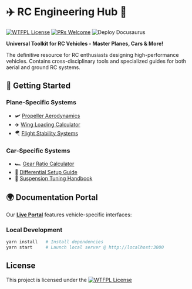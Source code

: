 # ✈️ RC Engineering Hub 🚗

[![WTFPL License](https://img.shields.io/badge/License-WTFPL-brightgreen.svg)](http://www.wtfpl.net/about/) [![PRs Welcome](https://img.shields.io/badge/PRs-Welcome-brightgreen.svg)](CONTRIBUTING.md)  ![Deploy Docusaurus](https://github.com/CagriCatik/RC-Knowledgebase/actions/workflows/deploy.yml/badge.svg)

**Universal Toolkit for RC Vehicles - Master Planes, Cars & More!**  

The definitive resource for RC enthusiasts designing high-performance vehicles. Contains cross-disciplinary tools and specialized guides for both aerial and ground RC systems.

## 🚀 Getting Started

### Plane-Specific Systems
- 🛩️ [Propeller Aerodynamics](02_selecting_propeller.md)
- ✈️ [Wing Loading Calculator](wing-loading.md)
- 🪂 [Flight Stability Systems](flight-stability.md)

### Car-Specific Systems
- 🏎️ [Gear Ratio Calculator](gear-ratios.md)
- 🚗 [Differential Setup Guide](differential-settings.md)
- 🏁 [Suspension Tuning Handbook](suspension-tuning.md)

## 🌍 Documentation Portal

Our **[Live Portal](https://yourdomain.com)** features vehicle-specific interfaces:

### Local Development
```bash
yarn install   # Install dependencies
yarn start     # Launch local server @ http://localhost:3000
```

## License
This project is licensed under the [![WTFPL License](https://img.shields.io/badge/License-WTFPL-brightgreen.svg)](http://www.wtfpl.net/about/)
